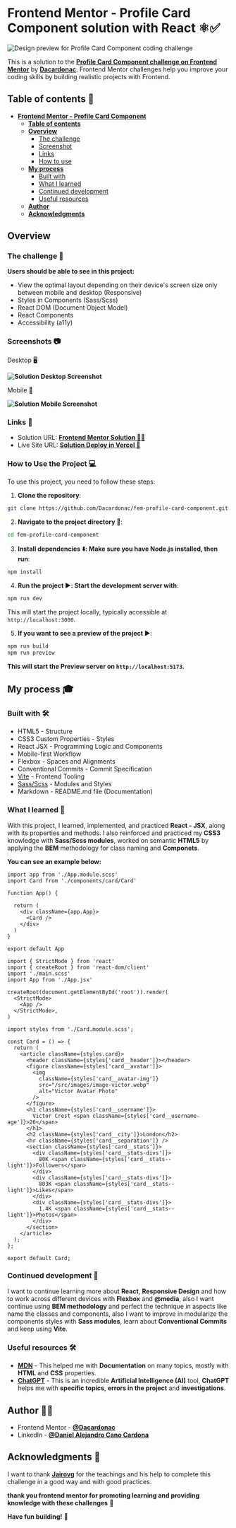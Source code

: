 
# Frontend Mentor - Profile Card Component solution with React ⚛️✅

![Design preview for Profile Card Component coding challenge](./public/design/desktop-preview.webp)

This is a solution to the **[Profile Card Component challenge on Frontend Mentor](https://www.frontendmentor.io/challenges/profile-card-component-cfArpWshJ)** by **[Dacardonac](https://github.com/Dacardonac)**. Frontend Mentor challenges help you improve your coding skills by building realistic projects with Frontend.

## Table of contents 📄

- **[Frontend Mentor - Profile Card Component](#frontend-mentor---haddle-landing-page-solution-)**
  - **[Table of contents](#table-of-contents-)**
  - **[Overview](#overview-)**
    - [The challenge](#the-challenge-)
    - [Screenshot](#screenshots-)
    - [Links](#links-)
    - [How to use](#how-to-use-the-project-)
  - **[My process](#my-process-)**
    - [Built with](#built-with-)
    - [What I learned](#what-i-learned-)
    - [Continued development](#continued-development-)
    - [Useful resources](#useful-resources-)
  - **[Author](#author-)**
  - **[Acknowledgments](#acknowledgments-)**

## Overview

### The challenge 🧩

**Users should be able to see in this project:**

- View the optimal layout depending on their device's screen size only between mobile and desktop (Responsive)
- Styles in Components (Sass/Scss)
- React DOM (Document Object Model)
- React Components
- Accessibility (a11y)

### Screenshots 📷

Desktop 🖥️

**![Solution Desktop Screenshot](./public/screenshots/desktop-screenshot.webp)**


Mobile 🤳

**![Solution Mobile Screenshot](./public/screenshots/mobile-screenshot.webp)**


### Links 📍

- Solution URL: **[Frontend Mentor Solution 👨‍💻](https://www.frontendmentor.io/solutions/profile-card-component-with-react-4N4I6_L8IF)**
- Live Site URL: **[Solution Deploy in Vercel 🚀](https://fem-profile-card-component-two.vercel.app/)**

### How to Use the Project 💻

To use this project, you need to follow these steps:

1. **Clone the repository**:

  ```bash
  git clone https://github.com/Dacardonac/fem-profile-card-component.git
  ```

2. **Navigate to the project directory 📂**:

  ```bash
  cd fem-profile-card-component
  ```

3. **Install dependencies ⬇️: Make sure you have Node.js installed, then run**:

  ```bash
  npm install
  ```

4. **Run the project ▶️: Start the development server with**:

  ```bash
  npm run dev
  ```
  This will start the project locally, typically accessible at `http://localhost:3000`.

5. **If you want to see a preview of the project ▶️**:

  ```bash
  npm run build
  npm run preview
  ```
  **This will start the Preview server on `http://localhost:5173`.**

## My process 🎓

### Built with 🛠

- HTML5 - Structure
- CSS3 Custom Properties - Styles
- React JSX - Programming Logic and Components
- Mobile-first Workflow
- Flexbox - Spaces and Alignments
- Conventional Commits - Commit Specification
- [Vite](https://vitejs.dev/) - Frontend Tooling
- [Sass/Scss](https://sass-lang.com/) - Modules and Styles
- Markdown - README.md file (Documentation)

### What I learned 🧠

With this project, I learned, implemented, and practiced **React - JSX**, along with its properties and methods. I also reinforced and practiced my **CSS3** knowledge with **Sass/Scss modules**, worked on semantic **HTML5** by applying the **BEM** methodology for class naming and **Componets**.

**You can see an example below:**

``` JSX
import app from './App.module.scss'
import Card from './components/card/Card'

function App() {

  return (
    <div className={app.App}>
      <Card />
    </div>
  )
}

export default App
```
``` JSX
import { StrictMode } from 'react'
import { createRoot } from 'react-dom/client'
import './main.scss'
import App from './App.jsx'

createRoot(document.getElementById('root')).render(
  <StrictMode>
    <App />
  </StrictMode>,
)
```
``` JSX
import styles from './Card.module.scss';

const Card = () => {
  return (
    <article className={styles.card}>
      <header className={styles['card__header']}></header>
      <figure className={styles['card__avatar']}>
        <img
          className={styles['card__avatar-img']}
          src="/src/images/image-victor.webp"
          alt="Victor Avatar Photo"
        />
      </figure>
      <h1 className={styles['card__username']}>
        Victor Crest <span className={styles['card__username-age']}>26</span>
      </h1>
      <h2 className={styles['card__city']}>London</h2>
      <hr className={styles['card__separation']} />
      <section className={styles['card__stats']}>
        <div className={styles['card__stats-divs']}>
          80K <span className={styles['card__stats--light']}>Followers</span>
        </div>
        <div className={styles['card__stats-divs']}>
          803K <span className={styles['card__stats--light']}>Likes</span>
        </div>
        <div className={styles['card__stats-divs']}>
          1.4K <span className={styles['card__stats--light']}>Photos</span>
        </div>
      </section>
    </article>
  );
};

export default Card;
```

### Continued development 🔎

I want to continue learning more about **React**, **Responsive Design** and how to work across different devices with **Flexbox** and **@media**, also I want continue using  **BEM methodology** and perfect the technique in aspects like name the classes and components, also I want to improve in modularize the components styles with **Sass modules**, learn about **Conventional Commits** and keep using **Vite**.

### Useful resources 🛠

- **[MDN](https://developer.mozilla.org/en-US/)** - This helped me with **Documentation** on many topics, mostly with **HTML** and **CSS** properties.
- **[ChatGPT](https://chatgpt.com/)** - This is an incredible **Artificial Intelligence (AI)** tool, **ChatGPT** helps me with **specific topics**, **errors in the project** and **investigations**.

## Author 👨‍💻

- Frontend Mentor - **[@Dacardonac](https://www.frontendmentor.io/profile/Dacardonac)**
- LinkedIn - **[@Daniel Alejandro Cano Cardona](https://www.linkedin.com/in/daniel-alejandro-cano-cardona/)**

## Acknowledgments 🙌

I want to thank **[Jairovg](https://github.com/jairovg)** for the teachings and his help to complete this challenge in a good way and with good practices.

**thank you frontend mentor for promoting learning and providing knowledge with these challenges** 🙌

**Have fun building!** 🚀
